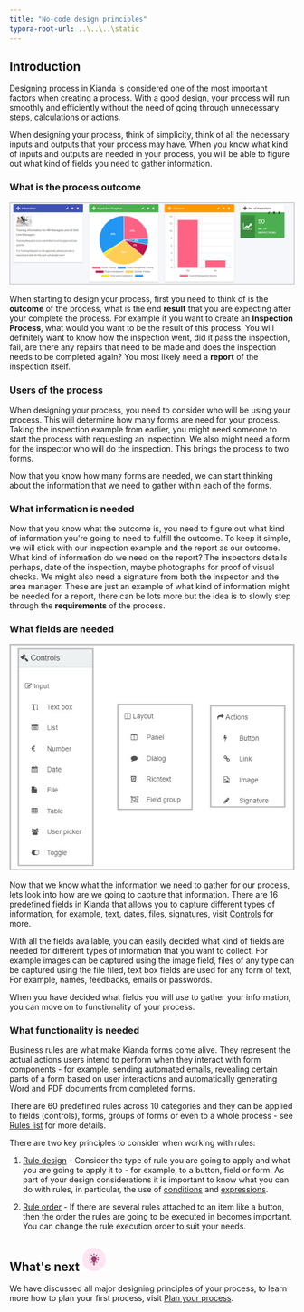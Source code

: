 ```yaml
---
title: "No-code design principles"
typora-root-url: ..\..\..\static
---
```



## Introduction

Designing process in Kianda is considered one of the most important factors when creating a process. With a good design, your process will run smoothly and efficiently without the need of going through unnecessary steps, calculations or actions. 

When designing your process, think of simplicity, think of all the necessary inputs and outputs that your process may have. When you know what kind of inputs and outputs are needed in your process, you will be able to figure out what kind of fields you need to gather information. 

### What is the process outcome

![Outcome dashboard](/images/why-no-code-outcome.jpg)

When starting to design your process, first you need to think of is the **outcome** of the process, what is the end **result** that you are expecting after your complete the process. For example if you want to create an **Inspection Process**, what would you want to be the result of this process. You will definitely want to know how the inspection went, did it pass the inspection, fail, are there any repairs that need to be made and does the inspection needs to be completed again? You most likely need a **report** of the inspection itself. 

### Users of the process

When designing your process, you need to consider who will be using your process. This will determine how many forms are need for your process. Taking the inspection example from earlier, you might need someone to start the process with requesting an inspection. We also might need a form for the inspector who will do the inspection. This brings the process to two forms.

Now that you know how many forms are needed, we can start thinking about the information that we need to gather within each of the forms.

### What information is needed

Now that you know what the outcome is, you need to figure out what kind of information you're going to need to fulfill the outcome. To keep it simple, we will stick with our inspection example and the report as our outcome. What kind of information do we need on the report? The inspectors details perhaps, date of the inspection, maybe photographs for proof of visual checks. We might also need a signature from both the inspector and the area manager. These are just an example of what kind of information might be needed for a report, there can be lots more but the idea is to slowly step through the **requirements** of the process.

### What fields are needed

![Outcome dashboard](/images/action-fields.jpg)

Now that we know what the information we need to gather for our process, lets look into how are we going to capture that information. There are 16 predefined fields in Kianda that allows you to capture different types of information, for example, text, dates, files, signatures, visit [Controls](/docs/platform/controls/) for more.

With all the fields available, you can easily decided what kind of fields are needed for different types of information that you want to collect. For example images can be captured using the image field, files of any type can be captured using the file filed, text box fields are used for any form of text, For example, names, feedbacks, emails or passwords. 

When you have decided what fields you will use to gather your information, you can move on to functionality of your process.

### What functionality is needed

Business rules are what make Kianda forms come alive. They represent the actual actions users intend to perform when they interact with form components - for example, sending automated emails, revealing certain parts of a form based on user interactions and automatically generating Word and PDF documents from completed forms. 

There are 60 predefined rules across 10 categories and they can be applied to fields (controls), forms, groups of forms or even to a whole process - see [Rules list](#rules-list) for more details.

There are two key principles to consider when working with rules:

1. [Rule design](#rule-design) - Consider the type of rule you are going to apply and what you are going to apply it to - for example, to a button, field or form. As part of your design considerations it is important to know what you can do with rules, in particular, the use of [conditions](/docs/getting-started/create-first-process/plan-your-process/conditions/) and [expressions](/docs/getting-started/create-first-process/plan-your-process/expressions/). 

2. [Rule order](#rule-order) - If there are several rules attached to an item like a button, then the order the rules are going to be executed in becomes important. You can change the rule execution order to suit your needs.

## What's next  ![Idea icon](/images/18.png)

We have discussed all major designing principles of your process, to learn more how to plan your first process, visit [Plan your process](/docs/getting-started/create-first-process/plan-your-process/).
